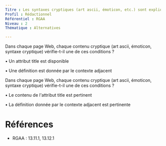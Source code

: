 ```yaml
---
Titre : Les syntaxes cryptiques (art ascii, émoticon, etc.) sont expliquées.
Profil : Rédactionnel
Référentiel : RGAA
Niveau : 2
Thématique : Alternatives

---
```

Dans chaque page Web, chaque contenu cryptique (art ascii, émoticon, syntaxe cryptique) vérifie-t-il une de ces conditions ?

• Un attribut title est disponible

• Une définition est donnée par le contexte adjacent

Dans chaque page Web, chaque contenu cryptique (art ascii, émoticon, syntaxe cryptique) vérifie-t-il une de ces conditions ?

• Le contenu de l'attribut title est pertinent

• La définition donnée par le contexte adjacent est pertinente

# Références

*   RGAA : 13.11.1, 13.12.1